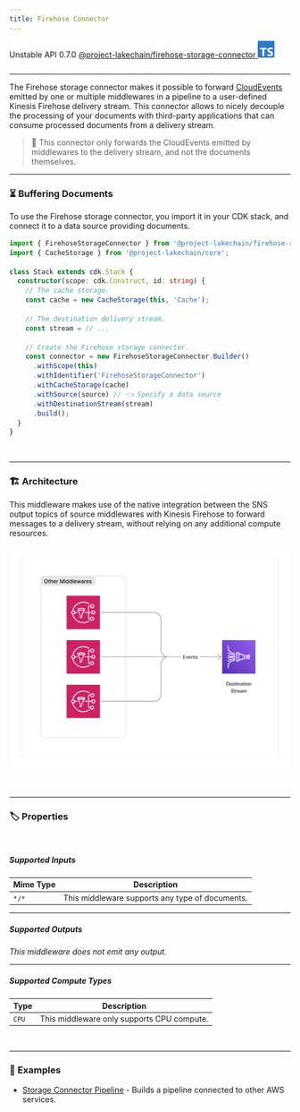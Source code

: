 ```yaml
---
title: Firehose Connector
---
```


<span title="Label: Pro" data-view-component="true" class="Label Label--api text-uppercase">
  Unstable API
</span>
<span title="Label: Pro" data-view-component="true" class="Label Label--version text-uppercase">
  0.7.0
</span>
<span title="Label: Pro" data-view-component="true" class="Label Label--package">
  <a target="_blank" href="https://www.npmjs.com/package/@project-lakechain/firehose-storage-connector">
    @project-lakechain/firehose-storage-connector
  </a>
</span>
<span class="language-icon">
  <svg role="img" viewBox="0 0 24 24" width="30" xmlns="http://www.w3.org/2000/svg" style="fill: #3178C6;"><title>TypeScript</title><path d="M1.125 0C.502 0 0 .502 0 1.125v21.75C0 23.498.502 24 1.125 24h21.75c.623 0 1.125-.502 1.125-1.125V1.125C24 .502 23.498 0 22.875 0zm17.363 9.75c.612 0 1.154.037 1.627.111a6.38 6.38 0 0 1 1.306.34v2.458a3.95 3.95 0 0 0-.643-.361 5.093 5.093 0 0 0-.717-.26 5.453 5.453 0 0 0-1.426-.2c-.3 0-.573.028-.819.086a2.1 2.1 0 0 0-.623.242c-.17.104-.3.229-.393.374a.888.888 0 0 0-.14.49c0 .196.053.373.156.529.104.156.252.304.443.444s.423.276.696.41c.273.135.582.274.926.416.47.197.892.407 1.266.628.374.222.695.473.963.753.268.279.472.598.614.957.142.359.214.776.214 1.253 0 .657-.125 1.21-.373 1.656a3.033 3.033 0 0 1-1.012 1.085 4.38 4.38 0 0 1-1.487.596c-.566.12-1.163.18-1.79.18a9.916 9.916 0 0 1-1.84-.164 5.544 5.544 0 0 1-1.512-.493v-2.63a5.033 5.033 0 0 0 3.237 1.2c.333 0 .624-.03.872-.09.249-.06.456-.144.623-.25.166-.108.29-.234.373-.38a1.023 1.023 0 0 0-.074-1.089 2.12 2.12 0 0 0-.537-.5 5.597 5.597 0 0 0-.807-.444 27.72 27.72 0 0 0-1.007-.436c-.918-.383-1.602-.852-2.053-1.405-.45-.553-.676-1.222-.676-2.005 0-.614.123-1.141.369-1.582.246-.441.58-.804 1.004-1.089a4.494 4.494 0 0 1 1.47-.629 7.536 7.536 0 0 1 1.77-.201zm-15.113.188h9.563v2.166H9.506v9.646H6.789v-9.646H3.375z"/></svg>
</span>
<div style="margin-top: 26px"></div>

---

The Firehose storage connector makes it possible to forward [CloudEvents](/project-lakechain/general/events) emitted by one or multiple middlewares in a pipeline to a user-defined Kinesis Firehose delivery stream. This connector allows to nicely decouple the processing of your documents with third-party applications that can consume processed documents from a delivery stream.

> 💁 This connector only forwards the CloudEvents emitted by middlewares to the delivery stream, and not the documents themselves.

---

### ⏳ Buffering Documents

To use the Firehose storage connector, you import it in your CDK stack, and connect it to a data source providing documents.

```typescript
import { FirehoseStorageConnector } from '@project-lakechain/firehose-storage-connector';
import { CacheStorage } from '@project-lakechain/core';

class Stack extends cdk.Stack {
  constructor(scope: cdk.Construct, id: string) {
    // The cache storage.
    const cache = new CacheStorage(this, 'Cache');

    // The destination delivery stream.
    const stream = // ...

    // Create the Firehose storage connector.
    const connector = new FirehoseStorageConnector.Builder()
      .withScope(this)
      .withIdentifier('FirehoseStorageConnector')
      .withCacheStorage(cache)
      .withSource(source) // 👈 Specify a data source
      .withDestinationStream(stream)
      .build();
  }
}
```

<br>

---

### 🏗️ Architecture

This middleware makes use of the native integration between the SNS output topics of source middlewares with Kinesis Firehose to forward messages to a delivery stream, without relying on any additional compute resources.

![Firehose Storage Connector Architecture](../../../assets/firehose-storage-connector-architecture.png)

<br>

---

### 🏷️ Properties

<br>

##### Supported Inputs

|  Mime Type  | Description |
| ----------- | ----------- |
| `*/*` | This middleware supports any type of documents. |

---

##### Supported Outputs

*This middleware does not emit any output.*

---

##### Supported Compute Types

| Type  | Description |
| ----- | ----------- |
| `CPU` | This middleware only supports CPU compute. |

<br>

---

### 📖 Examples

- [Storage Connector Pipeline](https://github.com/awslabs/project-lakechain/tree/main/examples/simple-pipelines/storage-connector-pipeline) - Builds a pipeline connected to other AWS services.
